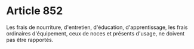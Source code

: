 # Article 852

Les frais de nourriture, d'entretien, d'éducation, d'apprentissage, les frais ordinaires d'équipement, ceux de noces et présents d'usage, ne doivent pas être rapportés.